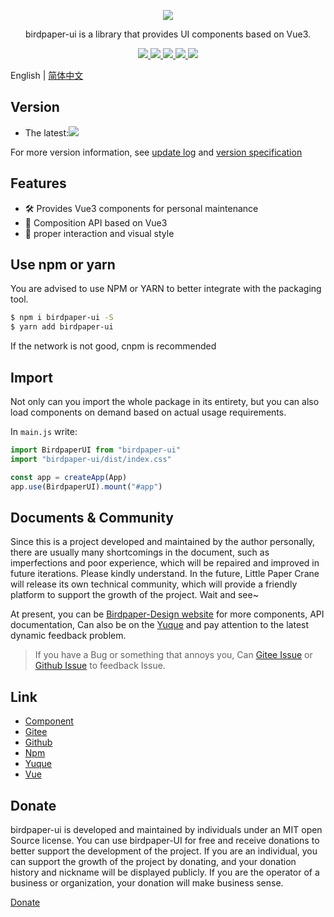 <p align="center">
  <a href="https://www.birdpaper.design">
    <img class="logo" src="https://birdpaper-1251999712.file.myqcloud.com/design/assets/birdpaperui%2Bvue3-min.png"/>
  </a>
</p>

<p align="center">birdpaper-ui is a library that provides UI components based on Vue3.</p>

<p align="center">
  <a href="https://gitee.com/birdpaper/birdpaper-ui.git" target="_blank">
    <img class="tag" src="https://gitee.com/birdpaper/birdpaper-ui/badge/star.svg?theme=dark">
  </a>
  <a href="https://www.npmjs.com/package/birdpaper-ui" target="_blank">
     <img class="tag" src="https://img.shields.io/npm/v/birdpaper-ui.svg?style=badge"/>
  </a>
  <a href="https://npmcharts.com/compare/birdpaper-ui?minimal=true">
    <img class="tag" src="http://img.shields.io/npm/dm/birdpaper-ui.svg"/>
  </a>
   <a href="https://ui.birdpaper.com">
    <img class="tag" src="https://img.shields.io/badge/platform-web-61B5FF.svg"/>
  </a>
   <a href="https://ui.birdpaper.com">
    <img class="tag" src="https://img.shields.io/badge/license-MIT-red.svg"/>
  </a>
</p>


English | [简体中文](./README-CN.md)


<h2>Version</h2>

- The latest:<img class="li-img" src="https://img.shields.io/npm/v/birdpaper-ui.svg?style=badge"/>

For more version information, see [update log](https://www.birdpaper.design/#/components/version_c) and [version specification](https://www.birdpaper.design/#/design/version_m)

## Features

- 🛠 Provides Vue3 components for personal maintenance
- 🎉 Composition API based on Vue3
- 🐬 proper interaction and visual style

## Use npm or yarn

You are advised to use NPM or YARN to better integrate with the packaging tool.

```bash
$ npm i birdpaper-ui -S
$ yarn add birdpaper-ui
```

If the network is not good, cnpm is recommended

## Import

Not only can you import the whole package in its entirety, but you can also load components on demand based on actual usage requirements.

In `main.js` write:

```javascript
import BirdpaperUI from "birdpaper-ui"
import "birdpaper-ui/dist/index.css"

const app = createApp(App)
app.use(BirdpaperUI).mount("#app")
```

## Documents & Community

Since this is a project developed and maintained by the author personally, there are usually many shortcomings in the document, such as imperfections and poor experience, which will be repaired and improved in future iterations. Please kindly understand. In the future, Little Paper Crane will release its own technical community, which will provide a friendly platform to support the growth of the project. Wait and see~

At present, you can be [Birdpaper-Design website](https://www.birdpaper.design) for more components, API documentation, Can also be on the [Yuque](https://www.yuque.com/birdpaper.design) and pay attention to the latest dynamic feedback problem.

> If you have a Bug or something that annoys you, Can [Gitee Issue](https://gitee.com/liluanhui/birdpaper-ui/issues/new) or [Github Issue](https://gitee.com/liluanhui/birdpaper-ui/issues/new) to feedback Issue.

## Link

- [Component](https://www.birdpaper.design/#/components/install_m)
- [Gitee](https://gitee.com/liluanhui/birdpaper-ui)
- [Github](https://github.com/liluanhui/birdpaper-ui)
- [Npm](https://www.npmjs.com/package/birdpaper-ui)
- [Yuque](https://www.yuque.com/birdpaper.design)
- [Vue](https://v3.cn.vuejs.org)

## Donate

birdpaper-ui is developed and maintained by individuals under an MIT open Source license. You can use birdpaper-UI for free and receive donations to better support the development of the project. If you are an individual, you can support the growth of the project by donating, and your donation history and nickname will be displayed publicly. If you are the operator of a business or organization, your donation will make business sense.

[Donate](https://www.birdpaper.design/#/donate)
